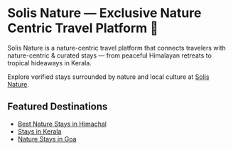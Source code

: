 # Solis Nature — Exclusive Nature Centric Travel Platform 🌿

Solis Nature is a nature-centric travel platform that connects travelers with nature-centric & curated stays — from peaceful Himalayan retreats to tropical hideaways in Kerala.

Explore verified stays surrounded by nature and local culture at [Solis Nature](https://www.solisnature.com).

## Featured Destinations
- [Best Nature Stays in Himachal](https://www.solisnature.com/stays-in-himachal)
- [Stays in Kerala](https://www.solisnature.com/stays-in-kerala)
- [Nature Stays in Goa](https://www.solisnature.com/stays-in-goa)
